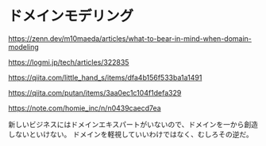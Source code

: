 # ドメインモデリング

https://zenn.dev/m10maeda/articles/what-to-bear-in-mind-when-domain-modeling

https://logmi.jp/tech/articles/322835

https://qiita.com/little_hand_s/items/dfa4b156f533ba1a1491

https://qiita.com/putan/items/3aa0ec1c104f1defa329

https://note.com/homie_inc/n/n0439caecd7ea

新しいビジネスにはドメインエキスパートがいないので、ドメインを一から創造しないといけない。
ドメインを軽視していいわけではなく、むしろその逆だ。
